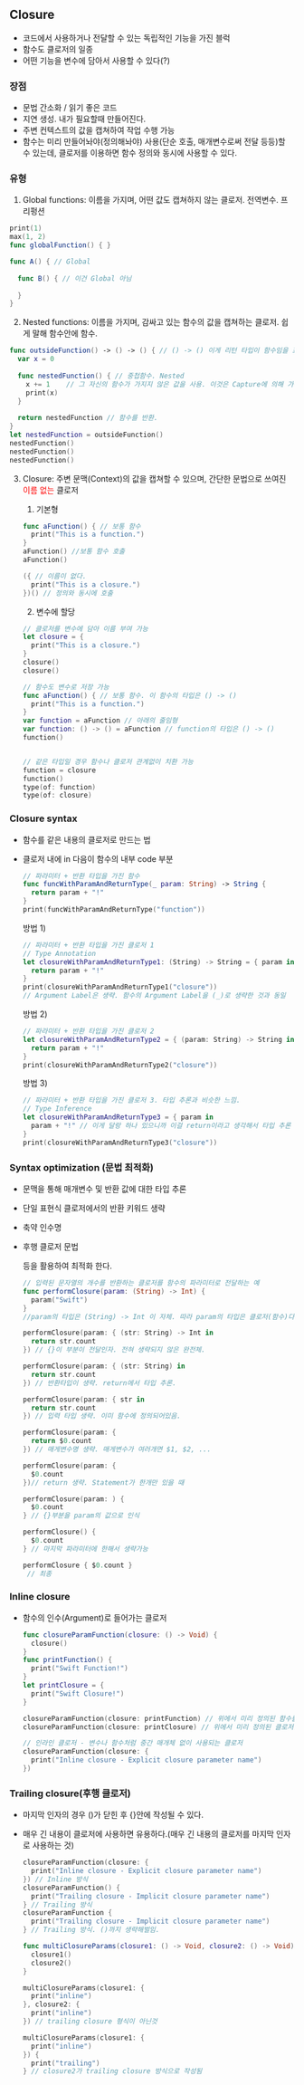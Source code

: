 ## Closure

* 코드에서 사용하거나 전달할 수 있는 독립적인 기능을 가진 블럭
* 함수도 클로저의 일종
* 어떤 기능을 변수에 담아서 사용할 수 있다(?)

### 장점

* 문법 간소화 / 읽기 좋은 코드
* 지연 생성. 내가 필요할때 만들어진다.
* 주변 컨텍스트의 값을 캡쳐하여 작업 수행 가능
* 함수는 미리 만들어놔야(정의해놔야) 사용(단순 호출, 매개변수로써 전달 등등)할 수 있는데, 클로저를 이용하면 함수 정의와 동시에 사용할 수 있다.

### 유형

1. Global functions: 이름을 가지며, 어떤 값도 캡쳐하지 않는 클로저. 전역변수. 프리펑션

```swift
print(1)
max(1, 2)
func globalFunction() { }

func A() { // Global
  
  func B() { // 이건 Global 아님
    
  }
}
```

2. Nested functions: 이름을 가지며, 감싸고 있는 함수의 값을 캡쳐하는 클로저. 쉽게 말해 함수안에 함수.

```swift
func outsideFunction() -> () -> () { // () -> () 이게 리턴 타입이 함수임을 표시.
  var x = 0
  
  func nestedFunction() { // 중첩함수. Nested
    x += 1    // 그 자신의 함수가 가지지 않은 값을 사용. 이것은 Capture에 의해 가능하다.
    print(x)
  }
  
  return nestedFunction // 함수를 반환.
}
let nestedFunction = outsideFunction()
nestedFunction()
nestedFunction()
nestedFunction()
```

3. Closure: 주변 문맥(Context)의 값을 캡쳐할 수 있으며, 간단한 문법으로 쓰여진 <span style="color: red;">이름 없는</span> 클로저
   1. 기본형

   ```swift
   func aFunction() { // 보통 함수
     print("This is a function.")
   }
   aFunction() //보통 함수 호출
   aFunction()
   
   ({ // 이름이 없다.
     print("This is a closure.")
   })() // 정의와 동시에 호출
   ```

   2. 변수에 할당

   ```swift
   // 클로저를 변수에 담아 이름 부여 가능
   let closure = {
     print("This is a closure.")
   }
   closure()
   closure()
   
   // 함수도 변수로 저장 가능
   func aFunction() { // 보통 함수. 이 함수의 타입은 () -> ()
     print("This is a function.")
   }
   var function = aFunction // 아래의 줄임형
   var function: () -> () = aFunction // function의 타입은 () -> ()
   function()
   
   
   // 같은 타입일 경우 함수나 클로저 관계없이 치환 가능
   function = closure
   function()
   type(of: function)
   type(of: closure)
   ```

### Closure syntax

* 함수를 같은 내용의 클로저로 만드는 법

* 클로저 내에 in 다음이 함수의 내부 code 부분

  ```swift
  // 파라미터 + 반환 타입을 가진 함수
  func funcWithParamAndReturnType(_ param: String) -> String {
    return param + "!"
  }
  print(funcWithParamAndReturnType("function"))
  ```

  방법 1)

  ```swift
  // 파라미터 + 반환 타입을 가진 클로저 1
  // Type Annotation
  let closureWithParamAndReturnType1: (String) -> String = { param in
    return param + "!"
  }
  print(closureWithParamAndReturnType1("closure"))
  // Argument Label은 생략. 함수의 Argument Label을 (_)로 생략한 것과 동일
  ```

  방법 2)

  ```swift
  // 파라미터 + 반환 타입을 가진 클로저 2
  let closureWithParamAndReturnType2 = { (param: String) -> String in
    return param + "!"
  }
  print(closureWithParamAndReturnType2("closure"))
  ```

  방법 3)

  ```swift
  // 파라미터 + 반환 타입을 가진 클로저 3. 타입 추론과 비슷한 느낌.
  // Type Inference
  let closureWithParamAndReturnType3 = { param in
    param + "!" // 이게 달랑 하나 있으니까 이걸 return이라고 생각해서 타입 추론
  }
  print(closureWithParamAndReturnType3("closure"))
  ```

### Syntax optimization (문법 최적화)

* 문맥을 통해 매개변수 및 반환 값에 대한 타입 추론

* 단일 표현식 클로저에서의 반환 키워드 생략

* 축약 인수명

* 후행 클로저 문법

  등을 활용하여 최적화 한다.

  ```swift
  // 입력된 문자열의 개수를 반환하는 클로저를 함수의 파라미터로 전달하는 예
  func performClosure(param: (String) -> Int) {
    param("Swift")
  }
  //param의 타입은 (String) -> Int 이 자체. 따라 param의 타입은 클로저(함수)다. func sth(_ some: String) -> Int 이거와 다른것이다.
  
  performClosure(param: { (str: String) -> Int in
    return str.count
  }) // {}이 부분이 전달인자. 전혀 생략되지 않은 완전체.
  
  performClosure(param: { (str: String) in
    return str.count
  }) // 반환타입이 생략. return에서 타입 추론.
  
  performClosure(param: { str in
    return str.count
  }) // 입력 타입 생략. 이미 함수에 정의되어있음.
  
  performClosure(param: {
    return $0.count
  }) // 매게변수명 생략. 매게변수가 여러개면 $1, $2, ...
  
  performClosure(param: {
    $0.count
  })// return 생략. Statement가 한개만 있을 때
  
  performClosure(param: ) {
    $0.count
  } // {}부분을 param의 값으로 인식
  
  performClosure() {
    $0.count
  } // 마지막 파라미터에 한해서 생략가능
  
  performClosure { $0.count }
   // 최종
  ```

### Inline closure

* 함수의 인수(Argument)로 들어가는 클로저

  ```swift
  func closureParamFunction(closure: () -> Void) {
    closure()
  }
  func printFunction() {
    print("Swift Function!")
  }
  let printClosure = {
    print("Swift Closure!")
  }
  
  closureParamFunction(closure: printFunction) // 위에서 미리 정의된 함수를 매개변수로 넘김
  closureParamFunction(closure: printClosure) // 위에서 미리 정의된 클로저를 매개변수로 넘김
  
  // 인라인 클로저 - 변수나 함수처럼 중간 매개체 없이 사용되는 클로저
  closureParamFunction(closure: {
    print("Inline closure - Explicit closure parameter name")
  })
  ```

### Trailing closure(후행 클로저)

* 마지막 인자의 경우 ()가 닫힌 후 {}안에 작성될 수 있다.

* 매우 긴 내용이 클로저에 사용하면 유용하다.(매우 긴 내용의 클로저를 마지막 인자로 사용하는 것)

  ```swift
  closureParamFunction(closure: {
    print("Inline closure - Explicit closure parameter name")
  }) // Inline 방식
  closureParamFunction() {
    print("Trailing closure - Implicit closure parameter name")
  } // Trailing 방식
  closureParamFunction {
    print("Trailing closure - Implicit closure parameter name")
  } // Trailing 방식. ()까지 생략해벌임.
  
  func multiClosureParams(closure1: () -> Void, closure2: () -> Void) {
    closure1()
    closure2()
  }
  
  multiClosureParams(closure1: {
    print("inline")
  }, closure2: {
    print("inline")
  }) // trailing closure 형식이 아닌것
  
  multiClosureParams(closure1: {
    print("inline")
  }) {
    print("trailing")
  } // closure2가 trailing closure 방식으로 작성됨
  ```

  

